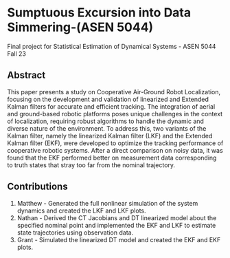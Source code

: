 # Sumptuous Excursion into Data Simmering-(ASEN 5044)
Final project for Statistical Estimation of Dynamical Systems - ASEN 5044 Fall 23

## Abstract
This paper presents a study on Cooperative Air-Ground Robot Localization, focusing on the development and validation of linearized and Extended Kalman filters for accurate and efficient tracking. The integration of aerial and ground-based robotic platforms poses unique challenges in the context of localization, requiring robust algorithms to handle the dynamic and diverse nature of the environment. To address this, two variants of the Kalman filter, namely the linearized Kalman filter (LKF) and the Extended Kalman filter (EKF), were developed to optimize the tracking performance of cooperative robotic systems. After a direct comparison on noisy data, it was found that the EKF performed better on measurement data corresponding to truth states that stray too far from the nominal trajectory.

## Contributions
1. Matthew - Generated the full nonlinear simulation of the system dynamics and created the LKF and LKF plots.
2. Nathan - Derived the CT Jacobians and DT linearized model about the specified nominal point and implemented the EKF and LKF to estimate state trajectories using observation data.
3. Grant - Simulated the linearized DT model and created the EKF and EKF plots.
